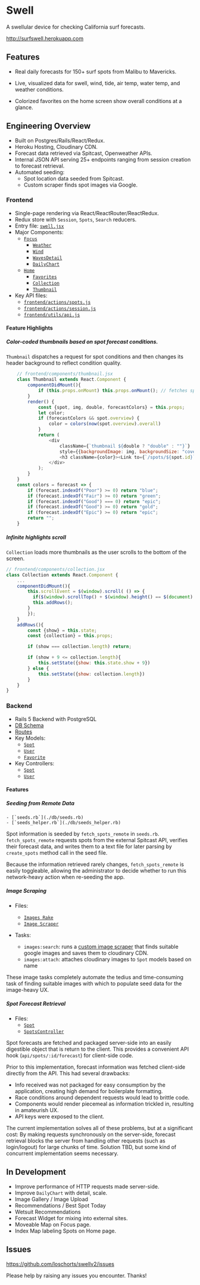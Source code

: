 # Swell

A swellular device for checking California surf forecasts.

http://surfswell.herokuapp.com

## Features

- Real daily forecasts for 150+ surf spots from Malibu to Mavericks.

- Live, visualized data for swell, wind, tide, air temp, water temp, and weather conditions.

- Colorized favorites on the home screen show overall conditions at a glance.

## Engineering Overview

- Built on Postgres/Rails/React/Redux.
- Heroku Hosting, Cloudinary CDN.
- Forecast data retrieved via Spitcast, Openweather APIs.
- Internal JSON API serving 25+ endpoints ranging from session creation to forecast retrieval.
- Automated seeding:
	- Spot location data seeded from Spitcast.
	- Custom scraper finds spot images via Google.

### Frontend

-	Single-page rendering via React/ReactRouter/ReactRedux.
- Redux store with `Session`, `Spots`, `Search` reducers.
- Entry file: [`swell.jsx`](./frontend/swell.jsx)
- Major Components: 
	- [`Focus`](./frontend/components/focus.jsx)
		- [`Weather`](./frontend/components/weather.jsx)
		- [`Wind`](./frontend/components/wind.jsx)
		- [`WavesDetail`](./frontend/components/waves_detail.jsx)
		- [`DailyChart`](./frontend/components/daily_chart.jsx)
	- [`Home`](./frontend/components/home.jsx)
		- [`Favorites`][favorites]
		- [`Collection`][collection]
		- [`Thumbnail`][thumbnail]
- Key API files: 
	- [`frontend/actions/spots.js`](./frontend/actions/spots.js)
	- [`frontend/actions/session.js`](./frontend/actions/spots.js)
	- [`frontend/utils/api.js`](./frontend/utils/api.js)

[thumbnail]: ./frontend/components/thumbnail.jsx
[favorites]: ./frontend/components/favorites.jsx
[collection]: ./frontend/components/collection.jsx

#### Feature Highlights
##### Color-coded thumbnails based on spot forecast conditions. 
`Thumbnail` dispatches a request for spot conditions and then changes its header background to reflect condition quality.

```js
	// frontend/components/thumbnail.jsx
	class Thumbnail extends React.Component {
		componentDidMount(){
			if (this.props.onMount) this.props.onMount(); // fetches spot overview
		}
		render() {
			const {spot, img, double, forecastColors} = this.props;
			let color;
			if (forecastColors && spot.overview) {
				color = colors(now(spot.overview).overall)
			}
			return (
				<div 
					className={`thumbnail ${double ? "double" : ""}`} 
					style={{backgroundImage: img, backgroundSize: "cover"}}>
					<h3 className={color}><Link to={`/spots/${spot.id}`}>{spot.name}</Link></h3>
				</div>	
			);
		}
	}
	const colors = forecast => {
		if (forecast.indexOf("Poor") >= 0) return "blue";
		if (forecast.indexOf("Fair") >= 0) return "green";
		if (forecast.indexOf("Good") === 0) return "epic";
		if (forecast.indexOf("Good") >= 0) return "gold";
		if (forecast.indexOf("Epic") >= 0) return "epic";
		return "";
	}
```
##### Infinite highlights scroll

`Collection` loads more thumbnails as the user scrolls to the bottom of the screen.

```js
// frontend/components/collection.jsx
class Collection extends React.Component {
	...
	componentDidMount(){
		this.scrollEvent = $(window).scroll( () => {
		  if($(window).scrollTop() + $(window).height() == $(document).height()) {
	      this.addRows();
	   	}
		});
	}
	addRows(){
		const {show} = this.state;
		const {collection} = this.props;

		if (show === collection.length) return;

		if (show + 9 <= collection.length){
			this.setState({show: this.state.show + 9})
		} else {
			this.setState({show: collection.length})
		}
	}
}
```

### Backend

- Rails 5 Backend with PostgreSQL
- [DB Schema](./db/schema.rb)
- [Routes](./config/routes.rb)
- Key Models: 
	- [`Spot`](./app/models/spot.rb)
	- [`User`](./app/models/user.rb)
	- [`Favorite`](./app/models/favorite.rb)
- Key Controllers:
	- [`Spot`](./app/controllers/spots_controller.rb)
	- [`User`](./app/controllers/user_controller.rb)
#### Features
##### Seeding from Remote Data
	- [`seeds.rb`](./db/seeds.rb)
	- [`seeds_helper.rb`](./db/seeds_helper.rb)

Spot information is seeded by `fetch_spots_remote` in `seeds.rb`. `fetch_spots_remote` requests spots from the external Spitcast API, verifies their forecast data, and writes them to a text file for later parsing by `create_spots` method call in the seed file. 

Because the information retrieved rarely changes, `fetch_spots_remote` is easily toggleable, allowing the administrator to decide whether to run this network-heavy action when re-seeding the app.

##### Image Scraping
- Files: 
	- [`Images Rake`](./lib/images.rake)
	- [`Image Scraper`](./lib/images_scraper.js)

- Tasks:
	- `images:search`: runs a [custom image scraper](./lib/image_scraper.js) that finds suitable google images and saves them to cloudinary CDN.
	- `images:attach`: attaches cloudinary images to `Spot` models based on name

These image tasks completely automate the tedius and time-consuming task of finding suitable images with which to populate seed data for the image-heavy UX.

##### Spot Forecast Retrieval
- Files: 
	- [`Spot`](./app/models/spot.rb)
	- [`SpotsController`](./app/controllers/spots_controller.rb)

Spot forecasts are fetched and packaged server-side into an easily digestible object that is return to the client. This provides a convenient API hook (`api/spots/:id/forecast`) for client-side code. 

Prior to this implementation, forecast information was fetched client-side directly from the API. This had several drawbacks: 
- Info received was not packaged for easy consumption by the application, creating high demand for boilerplate formatting.
- Race conditions around dependent requests would lead to brittle code.
- Components would render piecemeal as information trickled in, resulting in amateurish UX.
- API keys were exposed to the client.

The current implementation solves all of these problems, but at a significant cost: By making requests synchronously on the server-side, forecast retrieval blocks the server from handling other requests (such as login/logout) for large chunks of time. Solution TBD, but some kind of concurrent implementation seems necessary.

## In Development

- Improve performance of HTTP requests made server-side.
- Improve `DailyChart` with detail, scale.
- Image Gallery / Image Upload
- Recommendations / Best Spot Today
- Wetsuit Recommendations
- Forecast Widget for mixing into external sites.
- Moveable Map on Focus page.
- Index Map labeling Spots on Home page.

## Issues

https://github.com/loschorts/swellv2/issues

Please help by raising any issues you encounter. Thanks!

